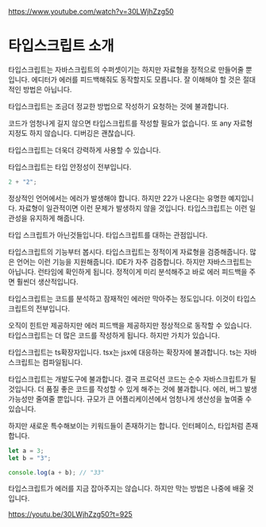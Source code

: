 https://www.youtube.com/watch?v=30LWjhZzg50

# 타입스크립트 소개

타입스크립트는 자바스크립트의 수퍼셋이기는 하지만 자료형을 정적으로 만들어줄 뿐입니다. 에디터가 에러를 피드백해줘도 동작할지도 모릅니다. 잘 이해해야 할 것은 절대적인 방법은 아닙니다.

타입스크립트는 조금더 정교한 방법으로 작성하기 요청하는 것에 불과합니다.

코드가 엄청나게 길지 않으면 타입스크립트를 작성할 필요가 없습니다. 또 any 자료형 지정도 하지 않습니다. 디버깅은 괜찮습니다.

타입스크립트는 더욱더 강력하게 사용할 수 있습니다.

타입스크립트는 타입 안정성이 전부입니다.

```js
2 + "2";
```

정상적인 언어에서는 에러가 발생해야 합니다. 하지만 22가 나온다는 유명한 예지입니다. 자료형이 일관적이면 이런 문제가 발생하지 않을 것입니다. 타입스크립트는 이런 일관성을 유지하게 해줍니다.

타입 스크립트가 아닌것들입니다. 타입스크립트를 대하는 관점입니다.

타입스크립트의 기능부터 봅시다. 타입스크립트는 정적이게 자료형을 검증해줍니다. 많은 언어는 이런 기능을 지원해줍니다. IDE가 자주 검증합니다. 하지만 자바스크립트는 아닙니다. 런타임에 확인하게 됩니다. 정적이게 미리 분석해주고 바로 에러 피드백을 주면 훨씬더 생산적입니다.

타입스크립트는 코드를 분석하고 잠재적인 에러만 막아주는 정도입니다. 이것이 타입스크립트의 전부입니다.

오직이 힌트만 제공하지만 에러 피드백을 제공하지만 정상적으로 동작할 수 있습니다. 타입스크립트는 더 많은 코드를 작성하게 됩니다. 하지만 가치가 있습니다.

타입스크립트는 ts확장자입니다. tsx는 jsx에 대응하는 확장자에 불과합니다. ts는 자바스크립트는 컴파일됩니다.

타입스크립트는 개발도구에 불과합니다. 결국 프로덕션 코드는 순수 자바스크립트가 될 것입니다. 더 품질 좋은 코드를 작성할 수 있게 해주는 것에 불과합니다. 에러, 버그 발생 가능성만 줄여줄 뿐입니다. 규모가 큰 어플리케이션에서 엄청나게 생산성을 높여줄 수 있습니다.

하지만 새로운 특수해보이는 키워드들이 존재하기는 합니다. 인터페이스, 타입처럼 존재합니다.

```ts
let a = 3;
let b = "3";

console.log(a + b); // "33"
```

타입스크립트가 에러를 지금 잡아주지는 않습니다. 하지만 막는 방법은 나중에 배울 것입니다.

https://youtu.be/30LWjhZzg50?t=925
